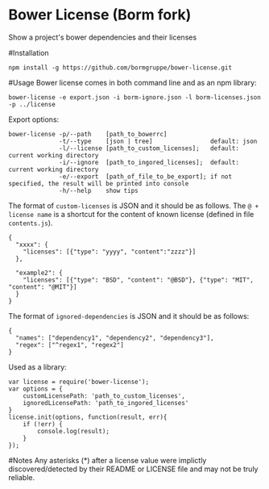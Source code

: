 Bower License (Borm fork)
===================

Show a project's bower dependencies and their licenses

#Installation

```
npm install -g https://github.com/bormgruppe/bower-license.git

```
#Usage
Bower license comes in both command line and as an npm library:

```
bower-license -e export.json -i borm-ignore.json -l borm-licenses.json -p ../license

```

Export options:

```
bower-license -p/--path    [path_to_bowerrc]
              -t/--type    [json | tree]                default: json
              -l/--license [path_to_custom_licenses];   default: current working directory
              -i/--ignore  [path_to_ingored_licenses];  default: current working directory
              -e/--export  [path_of_file_to_be_export]; if not specified, the result will be printed into console
              -h/--help    show tips
```

The format of `custom-licenses` is JSON and it should be as follows. The `@ + license name` is a shortcut for 
the content of known license (defined in file `contents.js`).
```
{
  "xxxx": {
    "licenses": [{"type": "yyyy", "content":"zzzz"}]
  },

  "example2": {
    "licenses": [{"type": "BSD", "content": "@BSD"}, {"type": "MIT", "content": "@MIT"}]
  }
}
```

The format of `ignored-dependencies` is JSON and it should be as follows:
```
{
  "names": ["dependency1", "dependency2", "dependency3"],
  "regex": ["^regex1", "regex2"]
}
```

Used as a library:

```
var license = require('bower-license');
var options = {
	customLicensePath: 'path_to_custom_licenses',
	ignoredLicensePath: 'path_to_ingored_licenses'
}
license.init(options, function(result, err){
    if (!err) {
        console.log(result);
    }
});
```



#Notes
Any asterisks (*) after a license value were implictly discovered/detected by their README or LICENSE file and may not be truly reliable.
